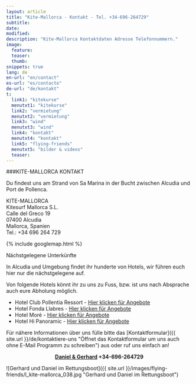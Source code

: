 ```yaml
---
layout: article
title: "Kite-Mallorca - Kontakt - Tel. +34-696-264729"
subtitle: 
date: 
modified:
description: "Kite-Mallorca Kontaktdaten Adresse Telefonnummern."
image:
  feature:
  teaser:
  thumb:
snippets: true
lang: de
en-url: "en/contact"
es-url: "es/contacto"
de-url: "de/kontakt"
t:
  link1: "kitekurse"
  menutxt1: "kitekurse"
  link2: "vermietung"
  menutxt2: "vermietung"
  link3: "wind"
  menutxt3: "wind"
  link4: "kontakt"
  menutxt4: "kontakt"
  link5: "flying-friends"
  menutxt5: "bilder & videos"
  teaser:
---
```


###KITE-MALLORCA KONTAKT

Du findest uns am Strand von Sa Marina in der Bucht zwischen Alcudia und Port de Pollenca.

KITE-MALLORCA  
Kitesurf Mallorca S.L.  
Calle del Greco 19  
07400 Alcudia  
Mallorca, Spanien  
Tel.: +34 696 264 729  


{% include googlemap.html %}


Nächstgelegene Unterkünfte

In Alcudia und Umgebung findet ihr hunderte von Hotels, wir führen euch hier nur die nächstgelegene auf.

Von folgende Hotels könnt ihr zu uns zu Fuss, bzw. ist uns nach Absprache auch eure Abholung möglich.

* Hotel Club Pollentia Ressort - [Hier klicken für Angebote](https://www.clubpollentia.com/?lang=de "www.clubpollentia.com")  
* Hotel Fonda Llabres - [Hier klicken für Angebote](http://www.fondallabres.com/d_alcudia.htm "www.fondallabres.com")   
* Hotel Moré - [Hier klicken für Angebote](http://hotelmore.com/de/hotel-more-alcudia "www.hotelmore.com")    
* Hotel Hi Panoramic - [Hier klicken für Angebote](http://www.hihotels.net/de/hotels/7-smartline-panoramic "www.hihotels.net")  


Für nähere Informationen über uns fülle bitte das [Kontaktformular]({{ site.url }}/de/kontaktiere-uns "Öffnet das Kontaktformular um uns auch ohne E-Mail Programm zu schreiben") aus oder ruf uns einfach an!

<p style='text-align: center;'><strong><a href="{{ site.url }}/de/kontaktiere-uns" title="Öffnet das Kontaktformular um uns zu schreiben">Daniel & Gerhard</a> +34-696-264729</strong></p>


![Gerhard und Daniel im Rettungsboot]({{ site.url }}/images/flying-friends/l_kite-mallorca_038.jpg "Gerhard und Daniel im Rettungsboot")